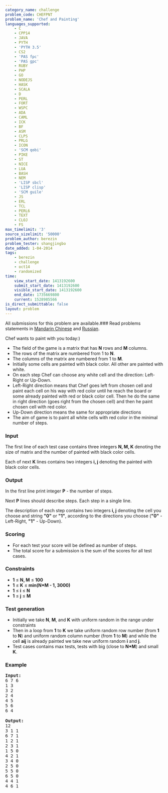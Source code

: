 ```yaml
---
category_name: challenge
problem_code: CHEFPNT
problem_name: 'Chef and Painting'
languages_supported:
    - C
    - CPP14
    - JAVA
    - PYTH
    - 'PYTH 3.5'
    - CS2
    - 'PAS fpc'
    - 'PAS gpc'
    - RUBY
    - PHP
    - GO
    - NODEJS
    - HASK
    - SCALA
    - D
    - PERL
    - FORT
    - WSPC
    - ADA
    - CAML
    - ICK
    - BF
    - ASM
    - CLPS
    - PRLG
    - ICON
    - 'SCM qobi'
    - PIKE
    - ST
    - NICE
    - LUA
    - BASH
    - NEM
    - 'LISP sbcl'
    - 'LISP clisp'
    - 'SCM guile'
    - JS
    - ERL
    - TCL
    - PERL6
    - TEXT
    - CLOJ
    - FS
max_timelimit: '3'
source_sizelimit: '50000'
problem_author: berezin
problem_tester: shangjingbo
date_added: 1-04-2014
tags:
    - berezin
    - challenge
    - oct14
    - randomized
time:
    view_start_date: 1413192600
    submit_start_date: 1413192600
    visible_start_date: 1413192600
    end_date: 1735669800
    current: 1528985566
is_direct_submittable: false
layout: problem
---
```

All submissions for this problem are available.###  Read problems statements in [Mandarin Chinese](http://www.codechef.com/download/translated/OCT14/mandarin/CHEFPNT.pdf) and [Russian](http://www.codechef.com/download/translated/OCT14/russian/CHEFPNT.pdf).

Chef wants to paint with you today:)

- The field of the game is a matrix that has **N** rows and **M** columns.
- The rows of the matrix are numbered from 1 to **N**.
- The columns of the matrix are numbered from 1 to **M**.
- Initially some cells are painted with black color. All other are painted with white.
- On each step Chef can choose any white cell and the direction: Left-Right or Up-Down.
- Left-Right direction means that Chef goes left from chosen cell and paint each cell on his way with red color until he reach the board or some already painted with red or black color cell. Then he do the same in right direction (goes right from the chosen cell) and then he paint chosen cell with red color.
- Up-Down direction means the same for appropriate directions
- The aim of game is to paint all white cells with red color in the minimal number of steps.

### Input

The first line of each test case contains three integers **N, M, K** denoting the size of matrix and the number of painted with black color cells.

Each of next **K** lines contains two integers **i, j** denoting the painted with black color cells.

### Output

In the first line print integer **P** - the number of steps.

Next **P** lines should describe steps. Each step in a single line.

The description of each step contains two integers **i, j** denoting the cell you choose and string **"0"** or **"1"**, according to the directions you choose
(**"0"** - Left-Right, **"1"** - Up-Down).

### Scoring

- For each test your score will be defined as number of steps.
- The total score for a submission is the sum of the scores for all test cases.

### Constraints

- **1** ≤ **N, M** ≤ **100**
- **1** ≤ **K** ≤ **min(N\*M - 1, 3000)**
- **1** ≤ **i** ≤ **N**
- **1** ≤ **j** ≤ **M**

### Test generation

- Initially we take **N**, **M**, and **K** with uniform random in the range under constraints
- Then in a loop from **1** to **K** we take uniform random row number (from **1** to **N**) and uniform random column number (from **1** to **M**) and while the cell **aij** is already painted we take new uniform random **i** and **j**.
- Test cases contains max tests, tests with big (close to **N\*M**) and small **K**.

### Example

<pre>
<b>Input:</b>
6 7 6
1 3
3 2
2 4
4 5
5 6
6 4

<b>Output:</b>
12
3 1 1
6 7 1
1 2 1
2 3 1
1 5 0
4 2 1
3 4 0
2 5 0
5 5 0  
6 5 0
4 4 1
4 6 1
</pre>